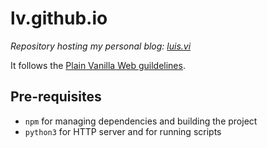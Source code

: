 # lv.github.io
_Repository hosting my personal blog: [luis.vi](https://luis.vi/)_

It follows the [Plain Vanilla Web guildelines](https://plainvanillaweb.com/pages/sites.html).

## Pre-requisites
- `npm` for managing dependencies and building the project
- `python3` for HTTP server and for running scripts
